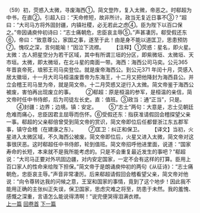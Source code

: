 （59）初，荧惑入太微，寻废海西①。简文登阼，复入太微，帝恶之。时郗超为中书，在直②。引超入曰：“天命修短，故非所计。政当无复近日事不③？”超曰：“大司马方将外固封疆，内镇社稷，必无若此之虑④。臣为陛下以百口保之。”帝因诵庾仲初诗曰：“志士痛朝危，忠臣哀主辱⑤。”声甚凄厉。郗受假还东⑥，帝曰：“致意尊公，家国之事，遂至于此！由是身不能以道匡卫，思患预防⑦。愧叹之深，言何能喻！”因泣下流襟。
　　【注释】①荧惑：星名，即火星。太微：古人把星空分为若干区域，其中有所谓三垣的分区，即紫微垣、太微垣、天市垣。太微，即太微垣，在北斗星的南面一带。海西：海西公司马奕。公元365 年晋哀帝死，琅邪王司马奕登位。就是废帝海西公。到公元371 年闰十月，荧感入居太徽垣，十一月大司马桓温废晋帝为东海王，十二月又把他降封为海西县公。并立会稽王司马昱为帝，就是简文帝。十二月荧惑又逆行入太微。简文帝鉴于海西公被废，害怕再出现废立的事。
　　②郗超：原是桓温的参军，是桓温的亲信，简文帝时任中书侍郎，后为司徒左长史。直：值班。③政当：通“正当”，只是。
　　④封疆：边界；边境。镇：安定。
　　⑤“志士”两句：大意是，志士见朝廷危难而痛心，忠臣因君主屈辱而伤怀。⑥受假还东：指获准请假回会稽探望父亲一事。郗超的父亲郗倍曾受到简文帝的赏识，简文帝即位后任都督浙江东五郡军事，镇守会稽（在建康之东）。
　　⑦匡卫：纠正和保卫。
　　【译文】当初，火星进入太微区域，不久海西公被废。简文帝即位后，火星又进入太微，简文帝对这事很厌恶。这时郗超任中书侍郎，轮到值班。简文帝招呼他进里面，说道：“国家寿命的长短，本来就不是我所能考虑的。只是不会重复最近发生的事吧？”郗超说：“大司马正要对外巩固边疆，对内安定国家，一定不会有这样的打算。臣用上百口家人的性命来给陛下担保。”简文帝于是朗诵庾仲初的两句《从征诗》：“志士痛朝危，忠臣哀主辱。”声音非常凄厉。后来郗超请假回会稽看望父亲，简文帝对他说：“向令尊转达我的问候之意，王室和国家的事情，竟到了这个地步！因此我不能用正确的主张纠正失误，保卫国家，思虑灾难之将至，防患于未然。我的羞愧、感慨之深重，言语怎么能说得清啊！”说完便哭得泪满衣襟。
<br>[上一篇](02_058) [回卷首](02_000) [下一篇](02_060)
